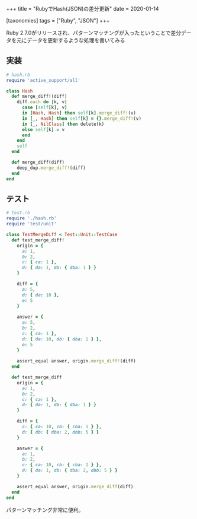 +++
title = "RubyでHash(JSON)の差分更新"
date = 2020-01-14

[taxonomies]
tags = ["Ruby", "JSON"]
+++

Ruby 2.7.0がリリースされ、パターンマッチングが入ったということで差分データを元にデータを更新するような処理を書いてみる

<!-- more -->

## 実装

```ruby
# hash.rb
require 'active_support/all'

class Hash
  def merge_diff!(diff)
    diff.each do |k, v|
      case [self[k], v]
      in [Hash, Hash] then self[k].merge_diff!(v)
      in [_, Hash] then self[k] = {}.merge_diff!(v)
      in [_, NilClass] then delete(k)
      else self[k] = v
      end
    end
    self
  end

  def merge_diff(diff)
    deep_dup.merge_diff!(diff)
  end
end
```

## テスト

```ruby
# test.rb
require './hash.rb'
require 'test/unit'

class TestMergeDiff < Test::Unit::TestCase
  def test_merge_diff!
    origin = {
      a: 1,
      b: 2,
      c: { ca: 1 },
      d: { da: 1, db: { dba: 1 } }    
    }

    diff = { 
      a: 5, 
      d: { da: 10 },
      e: 5
    }
    
    answer = { 
      a: 5,
      b: 2,
      c: { ca: 1 },
      d: { da: 10, db: { dba: 1 } },
      e: 5
    }
    
    assert_equal answer, origin.merge_diff!(diff)
  end

  def test_merge_diff
    origin = {
      a: 1,
      b: 2,
      c: { ca: 1 },
      d: { da: 1, db: { dba: 1 } }    
    }

    diff = { 
      c: { ca: 10, cb: { cba: 1 } }, 
      d: { db: { dba: 2, dbb: 5 } } 
    }

    answer = {
      a: 1,
      b: 2,
      c: { ca: 10, cb: { cba: 1 } },
      d: { da: 1, db: { dba: 2, dbb: 5 } }    
    }

    assert_equal answer, origin.merge_diff(diff)
  end
end
```

パターンマッチング非常に便利。